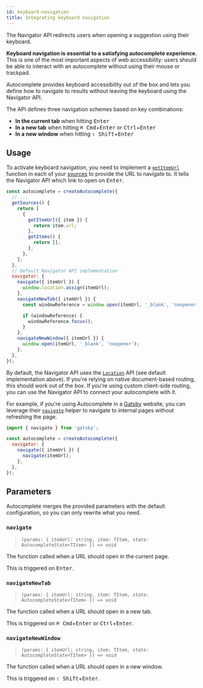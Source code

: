 ```yaml
---
id: keyboard-navigation
title: Integrating keyboard navigation
---
```


The Navigator API redirects users when opening a suggestion using their keyboard.

**Keyboard navigation is essential to a satisfying autocomplete experience.** This is one of the most important aspects of web accessibility: users should be able to interact with an autocomplete without using their mouse or trackpad.

Autocomplete provides keyboard accessibility out of the box and lets you define how to navigate to results without leaving the keyboard using the Navigator API.

The API defines three navigation schemes based on key combinations:

- **In the current tab** when hitting <kbd>Enter</kbd>
- **In a new tab** when hitting <kbd>⌘ Cmd</kbd>+<kbd>Enter</kbd> or <kbd>Ctrl</kbd>+<kbd>Enter</kbd>
- **In a new window** when hitting <kbd>⇧ Shift</kbd>+<kbd>Enter</kbd>

## Usage

To activate keyboard navigation, you need to implement a [`getItemUrl`](createAutocomplete#getitemurl) function in each of your [sources](/docs/sources) to provide the URL to navigate to. It tells the Navigator API which link to open on <kbd>Enter</kbd>.

```js {6-8}
const autocomplete = createAutocomplete({
  // ...
  getSources() {
    return [
      {
        getItemUrl({ item }) {
          return item.url;
        },
        getItems() {
          return [];
        },
      },
    ];
  },
  // Default Navigator API implementation
  navigator: {
    navigate({ itemUrl }) {
      window.location.assign(itemUrl);
    },
    navigateNewTab({ itemUrl }) {
      const windowReference = window.open(itemUrl, '_blank', 'noopener');

      if (windowReference) {
        windowReference.focus();
      }
    },
    navigateNewWindow({ itemUrl }) {
      window.open(itemUrl, '_blank', 'noopener');
    },
  },
});
```

By default, the Navigator API uses the [`Location`](https://developer.mozilla.org/en-US/docs/Web/API/Location) API (see default implementation above). If you're relying on native document-based routing, this should work out of the box. If you're using custom client-side routing, you can use the Navigator API to connect your autocomplete with it.

For example, if you're using Autocomplete in a [Gatsby](https://www.gatsbyjs.org/) website, you can leverage their [`navigate`](https://www.gatsbyjs.org/docs/gatsby-link/) helper to navigate to internal pages without refreshing the page.

```js
import { navigate } from 'gatsby';

const autocomplete = createAutocomplete({
  navigator: {
    navigate({ itemUrl }) {
      navigate(itemUrl);
    },
  },
});
```

## Parameters

Autocomplete merges the provided parameters with the default configuration, so you can only rewrite what you need.

### `navigate`

> `(params: { itemUrl: string, item: TItem, state: AutocompleteState<TItem> }) => void`

The function called when a URL should open in the current page.

This is triggered on <kbd>Enter</kbd>.

### `navigateNewTab`

> `(params: { itemUrl: string, item: TItem, state: AutocompleteState<TItem> }) => void`

The function called when a URL should open in a new tab.

This is triggered on <kbd>⌘ Cmd</kbd>+<kbd>Enter</kbd> or <kbd>Ctrl</kbd>+<kbd>Enter</kbd>.

### `navigateNewWindow`

> `(params: { itemUrl: string, item: TItem, state: AutocompleteState<TItem> }) => void`

The function called when a URL should open in a new window.

This is triggered on <kbd>⇧ Shift</kbd>+<kbd>Enter</kbd>.
